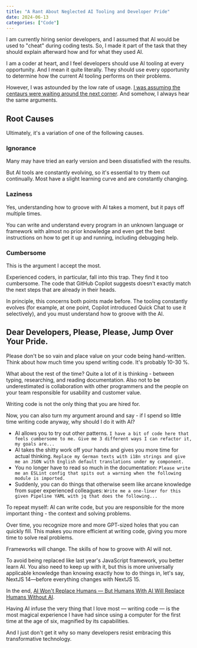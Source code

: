 ```yaml
---
title: "A Rant About Neglected AI Tooling and Developer Pride"
date: 2024-06-13
categories: ["Code"]
---
```


I am currently hiring senior developers, and I assumed that AI would be used to "cheat" during coding tests. So, I made it part of the task that they should explain afterward how and for what they used AI.

I am a coder at heart, and I feel developers should use AI tooling at every opportunity. And I mean it quite literally. They should use every opportunity to determine how the current AI tooling performs on their problems.

However, I was astounded by the low rate of usage. [I was assuming the centaurs were waiting around the next corner](https://www.v01.io/posts/2024-centaur-programmers-shrinking-team-sizes/). And somehow, I always hear the same arguments.

## Root Causes

Ultimately, it's a variation of one of the following causes.

### Ignorance

Many may have tried an early version and been dissatisfied with the results.

But AI tools are constantly evolving, so it's essential to try them out continually. Most have a slight learning curve and are constantly changing.

### Laziness

Yes, understanding how to groove with AI takes a moment, but it pays off multiple times.

You can write and understand every program in an unknown language or framework with almost no prior knowledge and even get the best instructions on how to get it up and running, including debugging help.

### Cumbersome

This is the argument I accept the most.

Experienced coders, in particular, fall into this trap. They find it too cumbersome. The code that GitHub Copilot suggests doesn't exactly match the next steps that are already in their heads.

In principle, this concerns both points made before. The tooling constantly evolves (for example, at one point, Copilot introduced Quick Chat to use it selectively), and you must understand how to groove with the AI.

## Dear Developers, Please, Please, Jump Over Your Pride.

Please don't be so vain and place value on your code being hand-written. Think about how much time you spend writing code. It's probably 10-30 %.

What about the rest of the time? Quite a lot of it is thinking - between typing, researching, and reading documentation. Also not to be underestimated is collaboration with other programmers and the people on your team responsible for usability and customer value.

Writing code is not the only thing that you are hired for.

Now, you can also turn my argument around and say - if I spend so little time writing code anyway, why should I do it with AI?

- AI allows you to try out other patterns. `I have a bit of code here that feels cumbersome to me. Give me 3 different ways I can refactor it, my goals are...`
- AI takes the shitty work off your hands and gives you more time for actual thinking. `Replace my German texts with i18n strings and give me an JSON with English default translations under my component.`
- You no longer have to read so much in the documentation: `Please write me an ESLint config that spits out a warning when the following module is imported.`
- Suddenly, you can do things that otherwise seem like arcane knowledge from super experienced colleagues: `Write me a one-liner for this given Pipeline YAML with jq that does the following...`

To repeat myself: AI can write code, but you are responsible for the more important thing - the context and solving problems.

Over time, you recognize more and more GPT-sized holes that you can quickly fill. This makes you more efficient at writing code, giving you more time to solve real problems.

Frameworks will change. The skills of how to groove with AI will not.

To avoid being replaced like last year's JavaScript framework, you better learn AI. You also need to keep up with it, but this is more universally applicable knowledge than knowing exactly how to do things in, let's say, NextJS 14—before everything changes with NextJS 15.

In the end, [AI Won't Replace Humans — But Humans With AI Will Replace Humans Without AI](https://hbr.org/2023/08/ai-wont-replace-humans-but-humans-with-ai-will-replace-humans-without-ai).

Having AI infuse the very thing that I love most — writing code — is the most magical experience I have had since using a computer for the first time at the age of six, magnified by its capabilities.

And I just don't get it why so many developers resist embracing this transformative technology.
